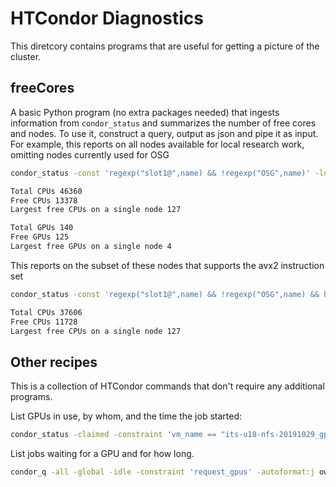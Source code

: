# HTCondor Diagnostics

This diretcory contains programs that are useful for getting a picture of the cluster.


## freeCores

A basic Python program (no extra packages needed) that ingests information from `condor_status` and
summarizes the number of free cores and nodes.  To use it, construct a query, output as json and pipe it
as input.  For example, this reports on all nodes available for local research work, omitting nodes currently
used for OSG

```bash
condor_status -const 'regexp("slot1@",name) && !regexp("OSG",name)' -long -json | python3 freeCores.py

Total CPUs 46360
Free CPUs 13378
Largest free CPUs on a single node 127

Total GPUs 140
Free GPUs 125
Largest free GPUs on a single node 4
```

This reports on the subset of these nodes that supports the avx2 instruction set

```bash
condor_status -const 'regexp("slot1@",name) && !regexp("OSG",name) && has_avx2' -long -json | python3 freeCores.py

Total CPUs 37606
Free CPUs 11728
Largest free CPUs on a single node 127
```


## Other recipes

This is a collection of HTCondor commands that don't require any additional programs.

List GPUs in use, by whom, and the time the job started:

```bash
condor_status -claimed -constraint 'vm_name == "its-u18-nfs-20191029_gpu"' -autoformat name RemoteOwner "formatTime(time() - TotalJobRunTime)"
```

List jobs waiting for a GPU and for how long.

```bash
condor_q -all -global -idle -constraint 'request_gpus' -autoformat:j owner "formatTime(EnteredCurrentStatus)" 2>/dev/null
```
